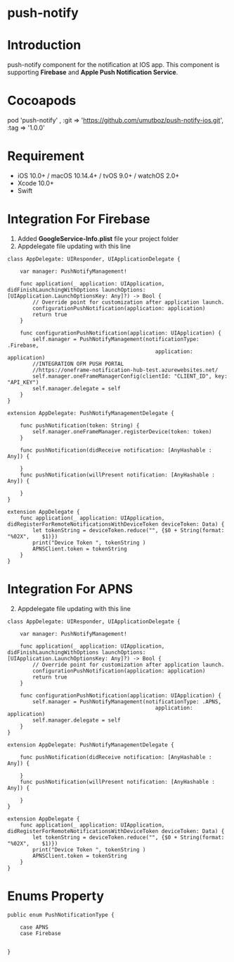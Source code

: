# push-notify

# Introduction
push-notify component for the notification at IOS app. This component is supporting **Firebase** and **Apple Push Notification Service**.

# Cocoapods

pod 'push-notify' , :git => 'https://github.com/umutboz/push-notify-ios.git', :tag => '1.0.0'

# Requirement

*   iOS 10.0+ / macOS 10.14.4+ / tvOS 9.0+ / watchOS 2.0+
*   Xcode 10.0+
*   Swift

# Integration For Firebase

1. Added **GoogleService-Info.plist** file your project folder
2. Appdelegate file updating with this line 
```
class AppDelegate: UIResponder, UIApplicationDelegate {
    
    var manager: PushNotifyManagement!
    
    func application(_ application: UIApplication, didFinishLaunchingWithOptions launchOptions: [UIApplication.LaunchOptionsKey: Any]?) -> Bool {
        // Override point for customization after application launch.
        configurationPushNotification(application: application)
        return true
    }
    
    func configurationPushNotification(application: UIApplication) {
        self.manager = PushNotifyManagement(notificationType: .Firebase,
                                               application: application)
        //INTEGRATION OFM PUSH PORTAL
        //https://oneframe-notification-hub-test.azurewebsites.net/
        self.manager.oneFrameManagerConfig(clientId: "CLIENT_ID", key: "API_KEY")
        self.manager.delegate = self
    }
}

extension AppDelegate: PushNotifyManagementDelegate {

    func pushNotification(token: String) {
        self.manager.oneFrameManager.registerDevice(token: token)
    }

    func pushNotification(didReceive notification: [AnyHashable : Any]) {
        
    }
    func pushNotification(willPresent notification: [AnyHashable : Any]) {

    }
}

extension AppDelegate {
    func application(_ application: UIApplication, didRegisterForRemoteNotificationsWithDeviceToken deviceToken: Data) {
        let tokenString = deviceToken.reduce("", {$0 + String(format: "%02X",    $1)})
        print("Device Token ", tokenString )
        APNSClient.token = tokenString
    }
}

```

# Integration For APNS

2. Appdelegate file updating with this line
```
class AppDelegate: UIResponder, UIApplicationDelegate {
    
    var manager: PushNotifyManagement!
    
    func application(_ application: UIApplication, didFinishLaunchingWithOptions launchOptions: [UIApplication.LaunchOptionsKey: Any]?) -> Bool {
        // Override point for customization after application launch.
        configurationPushNotification(application: application)
        return true
    }
    
    func configurationPushNotification(application: UIApplication) {
        self.manager = PushNotifyManagement(notificationType: .APNS,
                                               application: application)
        self.manager.delegate = self
    }
}

extension AppDelegate: PushNotifyManagementDelegate {

    func pushNotification(didReceive notification: [AnyHashable : Any]) {
        
    }
    func pushNotification(willPresent notification: [AnyHashable : Any]) {

    }
}

extension AppDelegate {
    func application(_ application: UIApplication, didRegisterForRemoteNotificationsWithDeviceToken deviceToken: Data) {
        let tokenString = deviceToken.reduce("", {$0 + String(format: "%02X",    $1)})
        print("Device Token ", tokenString )
        APNSClient.token = tokenString
    }
}

```

# Enums Property

```
public enum PushNotificationType {
    
    case APNS
    case Firebase
    
    
}
```
